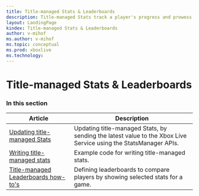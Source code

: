 ```yaml
---
title: Title-managed Stats & Leaderboards
description: Title-managed Stats track a player's progress and prowess in a game. With title-managed Stats, your game owns and maintains the stats, and sends the stat values to the server for display upon request.
layout: LandingPage
kindex: Title-managed Stats & Leaderboards
author: v-mihof
ms.author: v-mihof
ms.topic: conceptual
ms.prod: xboxlive
ms.technology: 
---
```


# Title-managed Stats & Leaderboards


### In this section

| Article | Description |
|---------|-------------|
| [Updating title-managed Stats](live-stats-tm-updating.md) | Updating title-managed Stats, by sending the latest value to the Xbox Live Service using the StatsManager APIs. |
| [Writing title-managed stats](live-writing-tm-stats.md) | Example code for writing title-managed stats. |
| [Title-managed Leaderboards how-to's](live-leaderboards-tm-howto.md) | Defining leaderboards to compare players by showing selected stats for a game. |
